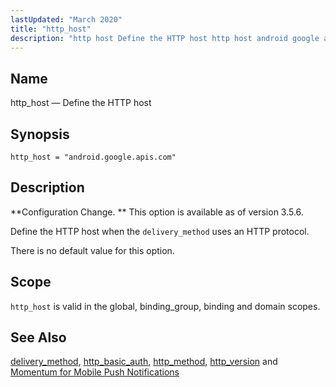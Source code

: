 ```yaml
---
lastUpdated: "March 2020"
title: "http_host"
description: "http host Define the HTTP host http host android google apis com Configuration Change This option is available as of version 3 5 6 Define the HTTP host when the delivery method uses an HTTP protocol There is no default value for this option http host is valid in the..."
---
```


<a name="conf.ref.http_host"></a> 
## Name

http_host — Define the HTTP host

## Synopsis

`http_host = "android.google.apis.com"`

<a name="idp9759904"></a> 
## Description

**Configuration Change. ** This option is available as of version 3.5.6.

Define the HTTP host when the `delivery_method` uses an HTTP protocol.

There is no default value for this option.

<a name="idp9763584"></a> 
## Scope

`http_host` is valid in the global, binding_group, binding and domain scopes.

<a name="idp9765184"></a> 
## See Also

[delivery_method](/momentum/3/3-reference/3-reference-conf-ref-delivery-method), [http_basic_auth](/momentum/3/3-reference/3-reference-conf-ref-http-basic-auth), [http_method](/momentum/3/3-reference/3-reference-conf-ref-http-method), [http_version](/momentum/3/3-reference/3-reference-conf-ref-http-version) and [Momentum for Mobile Push Notifications](/momentum/3/3-push)